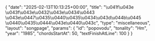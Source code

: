 {
    "date": "2025-02-13T10:13:25+00:00",
    "title": "\u041f\u043e \u043f\u043e\u0432\u043e\u0434\u0443 \u043e\u0447\u0435\u0440\u0435\u0434\u043d\u044b\u0445 \u0440\u0435\u0444\u043e\u0440\u043c",
    "type": "miscellaneous",
    "layout": "songpage",
    "params": {
        "id": "popovodu",
        "tonality": "Hm",
        "year": "1985",
        "chordsStartAt": 50,
        "textFinishAtLine": 100
    }
}